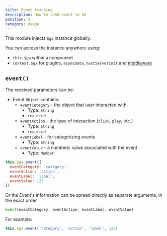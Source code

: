 ```yaml
---
title: Event tracking
description: How to send event to GA
position: 5
category: Usage
---
```


This module injects `$ga` instance globally.

You can access the instance anywhere using:
- `this.$ga` within a component
- `context.$ga` for plugins, `asyncData`, `nuxtServerInit` and [middleware](https://nuxtjs.org/guides/directory-structure/middleware)

## `event()`

The received parameters can be:

* Event `Object` contains:
  * `eventCategory` - the object that user interacted with.
    * Type: `String`
    * `required`
  * `eventAction` - the type of interaction (`click`, `play`, etc.)
    * Type: `String`
    * `required`
  * `eventLabel` - for categorizing events
    * Type: `String`
  * `eventValue` - a numberic value associated with the event
    * Type: `Number`
  
```js
this.$ga.event({
  eventCategory: 'category',
  eventAction: 'action',
  eventLabel: 'label',
  eventValue: 123
})
```

Or the Event's information can be spread directly as separate arguments, in the exact order

```js
event(eventCategory, eventAction, eventLabel, eventValue)
```

For example:

```js
this.$ga.event('category', 'action', 'label', 123)
```
